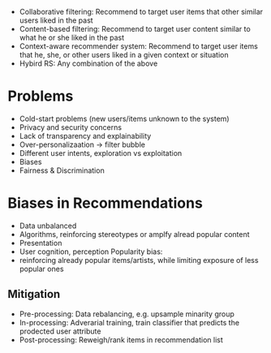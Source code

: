 * Collaborative filtering: Recommend to target user items that other similar users liked in the past
* Content-based filtering: Recommend to target user content similar to what he or she liked in the past
* Context-aware recommender system: Recommend to target user items that he, she, or other users liked in a given context or situation
* Hybird RS: Any combination of the above

# Problems
* Cold-start problems (new users/items unknown to the system)
* Privacy and security concerns
* Lack of transparency and explainability
* Over-personalizaation -> filter bubble
* Different user intents, exploration vs exploitation
* Biases
* Fairness & Discrimination

# Biases in Recommendations
* Data unbalanced
* Algorithms, reinforcing stereotypes or amplfy alread popular content
* Presentation
* User cognition, perception
Popularity bias:
* reinforcing already popular items/artists, while limiting exposure of less popular ones

## Mitigation
* Pre-processing: Data rebalancing, e.g. upsample minarity group
* In-processing: Adverarial training, train classifier that predicts the prodected user attribute
* Post-processing: Reweigh/rank items in recommendation list